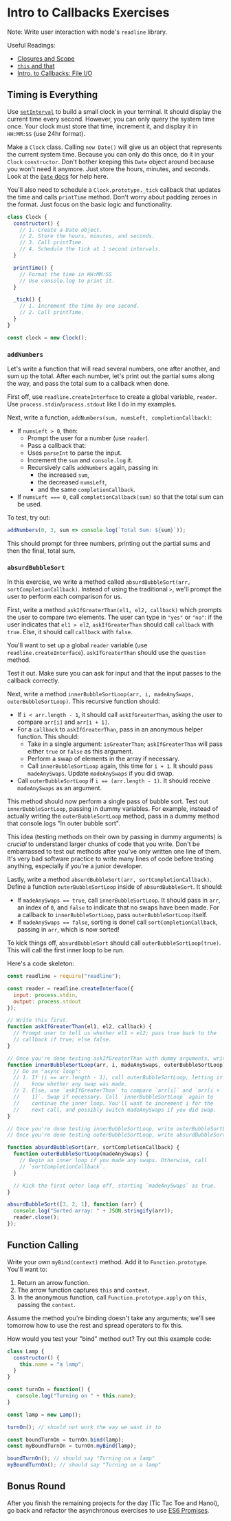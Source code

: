 # Intro to Callbacks Exercises

Note: Write user interaction with node's `readline` library.

Useful Readings:
+ [Closures and Scope][closures]
+ [`this` and that][this-and-that]
+ [Intro. to Callbacks: File I/O][intro-to-callbacks]

[closures]: ../../readings/closures.md
[this-and-that]: ../../readings/this-and-that.md
[intro-to-callbacks]: ../../readings/intro-to-callbacks.md

## Timing is Everything

Use [`setInterval`][setInterval-doc] to build a small clock in your
terminal. It should display the current time every second. However, you
can only query the system time once. Your clock must store that time,
increment it, and display it in `HH:MM:SS` (use 24hr format).

Make a `Clock` class. Calling `new Date()` will give us an object that
represents the current system time. Because you can only do this once,
do it in your `Clock` `constructor`. Don't bother keeping this `Date` object
around because you won't need it anymore. Just store the hours, minutes,
and seconds. Look at the [`Date` docs][date-docs] for help here.

You'll also need to schedule a `Clock.prototype._tick` callback that
updates the time and calls `printTime` method. Don't worry about padding
zeroes in the format. Just focus on the basic logic and functionality.

```javascript
class Clock {
  constructor() {
    // 1. Create a Date object.
    // 2. Store the hours, minutes, and seconds.
    // 3. Call printTime.
    // 4. Schedule the tick at 1 second intervals.  
  }

  printTime() {
    // Format the time in HH:MM:SS
    // Use console.log to print it.
  }

  _tick() {
    // 1. Increment the time by one second.
    // 2. Call printTime.
  }
}

const clock = new Clock();
```

[setInterval-doc]: http://nodejs.org/api/globals.html#globals_setinterval_cb_ms
[date-docs]: https://developer.mozilla.org/en-US/docs/Web/JavaScript/Reference/Global_Objects/Date#Date.prototype_Methods

### `addNumbers`

Let's write a function that will read several numbers, one after
another, and sum up the total. After each number, let's print out the
partial sums along the way, and pass the total sum to a callback when
done.

First off, use `readline.createInterface` to create a global variable,
`reader`. Use `process.stdin`/`process.stdout` like I do in my
examples.

Next, write a function, `addNumbers(sum, numsLeft,
completionCallback)`:

* If `numsLeft > 0`, then:
    * Prompt the user for a number (use `reader`).
    * Pass a callback that:
    * Uses `parseInt` to parse the input.
    * Increment the `sum` and `console.log` it.
    * Recursively calls `addNumbers` again, passing in:
        * the increased `sum`,
        * the decreased `numsLeft`,
        * and the same `completionCallback`.
* If `numsLeft === 0`, call `completionCallback(sum)` so that the total
  sum can be used.

To test, try out:

```javascript
addNumbers(0, 3, sum => console.log(`Total Sum: ${sum}`));
```

This should prompt for three numbers, printing out the partial sums
and then the final, total sum.

### `absurdBubbleSort`

In this exercise, we write a method called `absurdBubbleSort(arr,
sortCompletionCallback)`. Instead of using the traditional `>`, we'll
prompt the user to perform each comparison for us.

First, write a method `askIfGreaterThan(el1, el2, callback)` which
prompts the user to compare two elements. The user can type in `"yes"`
or `"no"`: if the user indicates that `el1 > el2`, `askIfGreaterThan`
should call `callback` with `true`. Else, it should call `callback`
with `false`.

You'll want to set up a global `reader` variable (use
`readline.createInterface`). `askIfGreaterThan` should use the `question`
method.

Test it out.  Make sure you can ask for input and that the input passes
to the callback correctly.

Next, write a method `innerBubbleSortLoop(arr, i, madeAnySwaps,
outerBubbleSortLoop)`. This recursive function should:

* If `i < arr.length - 1`, it should call `askIfGreaterThan`, asking the
  user to compare `arr[i]` and `arr[i + 1]`.
* For a `callback` to `askIfGreaterThan`, pass in an anonymous helper
  function. This should:
    * Take in a single argument: `isGreaterThan`; `askIfGreaterThan`
      will pass either `true` or `false` as this argument.
    * Perform a swap of elements in the array if necessary.
    * Call `innerBubbleSortLoop` again, this time for `i + 1`. It should
      pass `madeAnySwaps`. Update `madeAnySwaps` if you did swap.
* Call `outerBubbleSortLoop` if `i == (arr.length - 1)`. It should
  receive `madeAnySwaps` as an argument.

This method should now perform a single pass of bubble sort.  Test out
`innerBubbleSortLoop`, passing in dummy variables.  For example, instead
of actually writing the `outerBubbleSortLoop` method, pass in a dummy
method that console.logs "In outer bubble sort".

This idea (testing methods on their own by passing in dummy arguments)
is *crucial* to understand larger chunks of code that you write.  Don't
be embarrassed to test out methods after you've only written one line of
them.  It's very bad software practice to write many lines of code before
testing anything, especially if you're a junior developer.

Lastly, write a method `absurdBubbleSort(arr, sortCompletionCallback)`.
Define a function `outerBubbleSortLoop` inside of `absurdBubbleSort`.
It should:

* If `madeAnySwaps == true`, call `innerBubbleSortLoop`. It should
  pass in `arr`, an index of `0`, and `false` to indicate that no
  swaps have been made. For a callback to `innerBubbleSortLoop`, pass
  `outerBubbleSortLoop` itself.
* If `madeAnySwaps == false`, sorting is done! call
  `sortCompletionCallback`, passing in `arr`, which is now sorted!

To kick things off, `absurdBubbleSort` should call
`outerBubbleSortLoop(true)`. This will call the first inner loop to be
run.

Here's a code skeleton:

```javascript
const readline = require("readline");

const reader = readline.createInterface({
  input: process.stdin,
  output: process.stdout
});

// Write this first.
function askIfGreaterThan(el1, el2, callback) {
  // Prompt user to tell us whether el1 > el2; pass true back to the
  // callback if true; else false.
}

// Once you're done testing askIfGreaterThan with dummy arguments, write this.
function innerBubbleSortLoop(arr, i, madeAnySwaps, outerBubbleSortLoop) {
  // Do an "async loop":
  // 1. If (i == arr.length - 1), call outerBubbleSortLoop, letting it
  //    know whether any swap was made.
  // 2. Else, use `askIfGreaterThan` to compare `arr[i]` and `arr[i +
  //    1]`. Swap if necessary. Call `innerBubbleSortLoop` again to
  //    continue the inner loop. You'll want to increment i for the
  //    next call, and possibly switch madeAnySwaps if you did swap.
}

// Once you're done testing innerBubbleSortLoop, write outerBubbleSortLoop.
// Once you're done testing outerBubbleSortLoop, write absurdBubbleSort.

function absurdBubbleSort(arr, sortCompletionCallback) {
  function outerBubbleSortLoop(madeAnySwaps) {
    // Begin an inner loop if you made any swaps. Otherwise, call
    // `sortCompletionCallback`.
  }

  // Kick the first outer loop off, starting `madeAnySwaps` as true.
}

absurdBubbleSort([3, 2, 1], function (arr) {
  console.log("Sorted array: " + JSON.stringify(arr));
  reader.close();
});
```

## Function Calling

Write your own `myBind(context)` method. Add it to
`Function.prototype`. You'll want to:

1. Return an arrow function.
2. The arrow function captures `this` and `context`.
3. In the anonymous function, call `Function.prototype.apply` on `this`, passing
   the `context`.

Assume the method you're binding doesn't take any arguments; we'll see
tomorrow how to use the rest and spread operators to fix this.

How would you test your "bind" method out?  Try out this example code:

```js
class Lamp {
  constructor() {
    this.name = "a lamp";
  }
}

const turnOn = function() {
   console.log("Turning on " + this.name);
}

const lamp = new Lamp();

turnOn(); // should not work the way we want it to

const boundTurnOn = turnOn.bind(lamp);
const myBoundTurnOn = turnOn.myBind(lamp);

boundTurnOn(); // should say "Turning on a lamp"
myBoundTurnOn(); // should say "Turning on a lamp"


```

## Bonus Round

After you finish the remaining projects for the day
(Tic Tac Toe and Hanoi), go back and refactor the asynchronous
exercises to use [ES6 Promises][promise].

[promise]: https://developer.mozilla.org/en-US/docs/Web/JavaScript/Reference/Global_Objects/Promise

